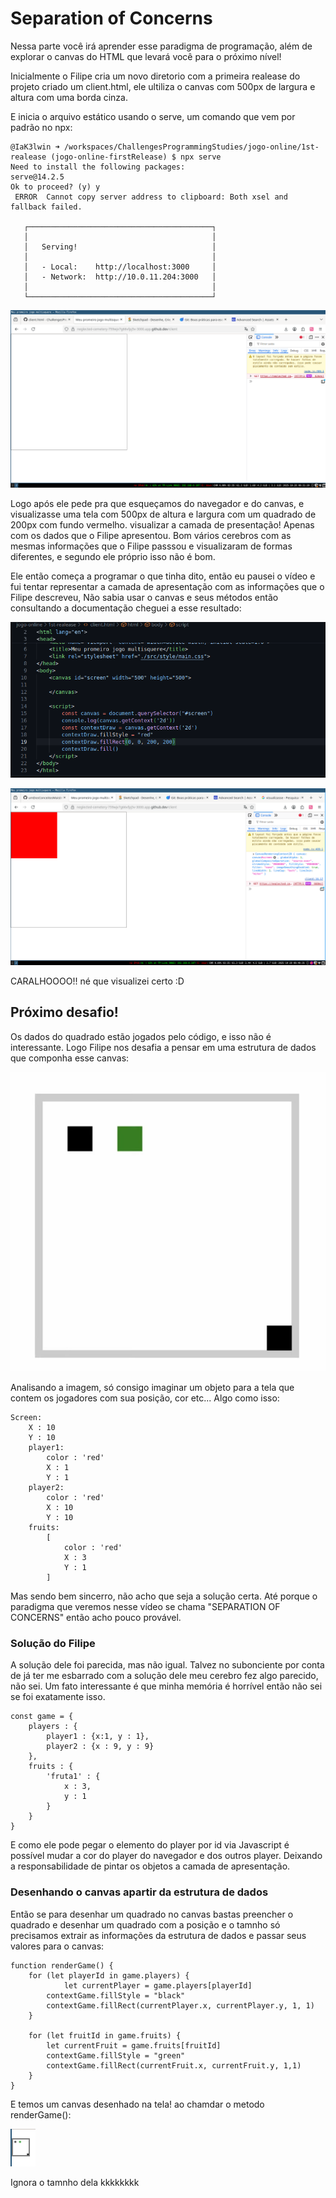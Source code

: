 # Separation of Concerns

  Nessa parte você irá aprender esse paradigma de programação, além de explorar o canvas do HTML
que levará você para o próximo nível!

Inicialmente o Filipe cria um novo diretorio com a primeira realease do projeto criado um client.html, ele ultiliza o canvas com 500px de largura e altura com uma borda cinza. 



E inicia o arquivo estático usando o serve, um comando que vem por padrão no npx:

```
@IaK3lwin ➜ /workspaces/ChallengesProgrammingStudies/jogo-online/1st-realease (jogo-online-firstRelease) $ npx serve
Need to install the following packages:
serve@14.2.5
Ok to proceed? (y) y
 ERROR  Cannot copy server address to clipboard: Both xsel and fallback failed.

   ┌─────────────────────────────────────────┐
   │                                         │
   │   Serving!                              │
   │                                         │
   │   - Local:    http://localhost:3000     │
   │   - Network:  http://10.0.11.204:3000   │
   │                                         │
   └─────────────────────────────────────────┘
 ```

 ![magem do canvas](image.png)


  Logo após ele pede pra que esqueçamos do navegador e do canvas, e visualizasse uma tela com
500px de altura e largura com um quadrado de 200px com fundo vermelho. visualizar a camada de presentação! Apenas com os dados que o Filipe apresentou. Bom vários cerebros com as mesmas informações que o Filipe passsou e visualizaram de formas diferentes, e segundo ele próprio isso não é bom.

  Ele então começa a programar o que tinha dito, então eu pausei o vídeo e fui tentar 
representar a camada de apresentação com as informações que o Filipe descreveu, Não sabia
usar o canvas e seus métodos então consultando a documentação cheguei a esse resultado:

![código representação camada apresentação](image-1.png)

![alt text](image-2.png)

CARALHOOOO!! né que visualizei certo :D

## Próximo desafio!

  Os dados do quadrado estão jogados pelo código, e isso não é interessante. Logo Filipe
nos desafia a pensar em uma estrutura de dados que componha esse canvas:

![canvas a ser estruturado](image-3.png)

  Analisando a imagem, só consigo imaginar um objeto para a tela
que contem os jogadores com sua posição, cor etc... Algo como isso:

```
Screen:
    X : 10
    Y : 10
    player1:
        color : 'red'
        X : 1
        Y : 1
    player2:
        color : 'red'
        X : 10
        Y : 10
    fruits:
        [
            color : 'red'
            X : 3
            Y : 1
        ]

```

  Mas sendo bem sincerro, não acho que seja a solução certa. Até porque 
o paradigma que veremos nesse vídeo se chama "SEPARATION OF CONCERNS"
então acho pouco provável.

### Solução do Filipe
  A solução dele foi parecida, mas não igual. Talvez no subonciente por conta de já
ter me esbarrado com a solução dele meu cerebro fez algo parecido, não sei. Um fato 
interessante é que minha memória é horrível então não sei se foi exatamente isso.

```
const game = {
    players : {
        player1 : {x:1, y : 1},
        player2 : {x : 9, y : 9}
    },
    fruits : {
        'fruta1' : {
            x : 3,
            y : 1
        }
    }
}

```

  E como ele pode pegar o elemento do player por id via Javascript é possível mudar
a cor do player do navegador e dos outros player. Deixando a responsabilidade de
pintar os objetos a camada de apresentação.

### Desenhando o canvas apartir da estrutura de dados

  Então se para desenhar um quadrado no canvas bastas preencher o quadrado e
desenhar um quadrado com a posição e o tamnho só precisamos extrair as informações 
da estrutura de dados e passar seus valores para o canvas:

```
function renderGame() {
    for (let playerId in game.players) {
            let currentPlayer = game.players[playerId]
        contextGame.fillStyle = "black"
        contextGame.fillRect(currentPlayer.x, currentPlayer.y, 1, 1)
    }

    for (let fruitId in game.fruits) {
        let currentFruit = game.fruits[fruitId]
        contextGame.fillStyle = "green"
        contextGame.fillRect(currentFruit.x, currentFruit.y, 1,1)
    }
}
```
  E temos um canvas desenhado na tela! ao chamdar o metodo renderGame():

![alt text](image-4.png)

Ignora o tamnho dela kkkkkkkk